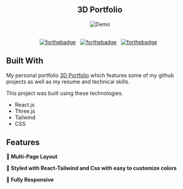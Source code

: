 <h2 align="center">
  3D Portfolio<br/>
</h2>
<div align="center">
  <img alt="Demo" src="" />
</div>

<br/>

<center>

[![forthebadge](https://forthebadge.com/images/badges/built-with-love.svg)](https://forthebadge.com) &nbsp;
[![forthebadge](https://forthebadge.com/images/badges/made-with-javascript.svg)](https://forthebadge.com) &nbsp;
[![forthebadge](https://forthebadge.com/images/badges/open-source.svg)](https://forthebadge.com) &nbsp;


</center>

## Built With

My personal portfolio <a href="https://daris-3d-portfolio.netlify.app" target="_blank">3D Portfolio</a> which features some of my github projects as well as my resume and technical skills.<br/>

This project was built using these technologies.

- React.js
- Three.js
- Tailwind
- CSS

## Features

**📖 Multi-Page Layout**

**🎨 Styled with React-Tailwind and Css with easy to customize colors**

**📱 Fully Responsive**
